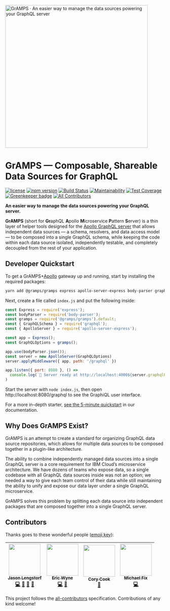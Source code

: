 <a href="https://gramps.js.org/"><img src="https://gramps.js.org/assets/img/gramps-banner.png" alt="GrAMPS · An easier way to manage the data sources powering your GraphQL server" width="450"></a>

# GrAMPS — Composable, Shareable Data Sources for GraphQL
[![license](https://img.shields.io/npm/l/@gramps/gramps.svg)](https://github.com/gramps-graphql/gramps/blob/master/LICENSE) [![npm version](https://img.shields.io/npm/v/@gramps/gramps.svg?style=flat)](https://www.npmjs.com/package/@gramps/gramps) [![Build Status](https://travis-ci.org/gramps-graphql/gramps.svg?branch=master)](https://travis-ci.org/gramps-graphql/gramps) [![Maintainability](https://api.codeclimate.com/v1/badges/ac264833fac1fbd1afe0/maintainability)](https://codeclimate.com/github/gramps-graphql/gramps/maintainability) [![Test Coverage](https://api.codeclimate.com/v1/badges/ac264833fac1fbd1afe0/test_coverage)](https://codeclimate.com/github/gramps-graphql/gramps/test_coverage) [![Greenkeeper badge](https://badges.greenkeeper.io/gramps-graphql/gramps.svg)](https://greenkeeper.io/) [![All Contributors](https://img.shields.io/badge/all_contributors-4-orange.svg?style=flat-square)](#contributors)

**An easier way to manage the data sources powering your GraphQL server.**

**GrAMPS** (short for **Gr**aphQL **A**pollo **M**icroservice **P**attern **S**erver) is a thin layer of helper tools designed for the [Apollo GraphQL server](https://github.com/apollographql/apollo-server/) that allows independent data sources — a schema, resolvers, and data access model — to be composed into a single GraphQL schema, while keeping the code within each data source isolated, independently testable, and completely decoupled from the rest of your application.

## Developer Quickstart

To get a GrAMPS+[Apollo](https://github.com/apollographql/apollo-server/tree/master/packages/apollo-server-express) gateway up and running, start by installing the required packages:

```bash
yarn add @gramps/gramps express apollo-server-express body-parser graphql
```

Next, create a file called `index.js` and put the following inside:

```js
const Express = require('express');
const bodyParser = require('body-parser');
const gramps = require('@gramps/gramps').default;
const { GraphQLSchema } = require('graphql');
const { ApolloServer } = require('apollo-server-express');

const app = Express();
const GraphQLOptions = gramps();

app.use(bodyParser.json());
const server = new ApolloServer(GraphQLOptions)
server.applyMiddleware({ app, path: '/graphql' })

app.listen({ port: 8080 }, () =>
  console.log(`🚀 Server ready at http://localhost:4000${server.graphqlPath}`)
)
```

Start the server with `node index.js`, then open http://localhost:8080/graphql to see the GraphiQL user interface.

For a more in-depth starter, [see the 5-minute quickstart](https://gramps.js.org/overview/quickstart/) in our documentation.

## Why Does GrAMPS Exist?

GrAMPS is an attempt to create a standard for organizing GraphQL data source repositories, which allows for multiple data sources to be composed together in a plugin-like architecture.

The ability to combine independently managed data sources into a single GraphQL server is a core requirement for IBM Cloud’s microservice architecture. We have dozens of teams who expose data, so a single codebase with all GraphQL data sources inside was not an option; we needed a way to give each team control of their data while still maintaining the ability to unify and expose our data layer under a single GraphQL microservice. 

GrAMPS solves this problem by splitting each data source into independent packages that are composed together into a single GraphQL server.

## Contributors

Thanks goes to these wonderful people ([emoji key](https://github.com/kentcdodds/all-contributors#emoji-key)):

<!-- ALL-CONTRIBUTORS-LIST:START - Do not remove or modify this section -->
<!-- prettier-ignore -->
| [<img src="https://avatars2.githubusercontent.com/u/163561?v=4" width="100px;"/><br /><sub><b>Jason Lengstorf</b></sub>](https://code.lengstorf.com)<br />[💻](https://github.com/gramps-graphql/gramps/commits?author=jlengstorf "Code") [🎨](#design-jlengstorf "Design") [📖](https://github.com/gramps-graphql/gramps/commits?author=jlengstorf "Documentation") [📢](#talk-jlengstorf "Talks") | [<img src="https://avatars1.githubusercontent.com/u/5205440?v=4" width="100px;"/><br /><sub><b>Eric Wyne</b></sub>](https://github.com/ecwyne)<br />[💻](https://github.com/gramps-graphql/gramps/commits?author=ecwyne "Code") [🤔](#ideas-ecwyne "Ideas, Planning, & Feedback") | [<img src="https://avatars1.githubusercontent.com/u/2746394?v=4" width="100px;"/><br /><sub><b>Cory Cook</b></sub>](https://github.com/corycook)<br />[🤔](#ideas-corycook "Ideas, Planning, & Feedback") | [<img src="https://avatars0.githubusercontent.com/u/8397708?v=4" width="100px;"/><br /><sub><b>Michael Fix</b></sub>](https://mfix22.github.io)<br />[💻](https://github.com/gramps-graphql/gramps/commits?author=mfix22 "Code") |
| :---: | :---: | :---: | :---: |
<!-- ALL-CONTRIBUTORS-LIST:END -->

This project follows the [all-contributors](https://github.com/kentcdodds/all-contributors) specification. Contributions of any kind welcome!
